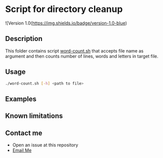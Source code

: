 # Script for directory cleanup
![Version 1.0(https://img.shields.io/badge/version-1.0-blue)

## Description
This folder contains script [word-count.sh](./word-count.sh) that accepts file name as argument and then counts number of lines, words and letters in target file.

## Usage
```bash
./word-count.sh [-h] <path to file>
```
## Examples

## Known limitations


## Contact me
- Open an issue at this repository
- [Email Me](mailto:email%40domain.com?subject=Var%20Cleanup%20Script%20Issue)
